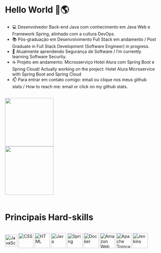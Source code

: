 <h1> Hello World 👋🌎 </h1>

- 💻 Desenvolvedor Back-end Java com conhecimento em Java Web e Framework Spring, alinhado com a cultura DevOps.
- 📚 Pós-graduação em Desenvolvimento Full Stack em andamento / Post Graduate in Full Stack Development (Software Engineer) in progress.
- 🌱 Atualmente aprendendo Segurança de Software / I’m currently learning Software Security.
- ☕ Projeto em andamento: Microsserviço Hotel Alura com Spring Boot e Spring Cloud/ Actually working on the project: Hotel Alura Microservice with Spring Boot and Spring Cloud
- 📫 Para entrar em contato comigo: email ou clique nos meus github stats / How to reach me: email or click on my github stats.

##

<div>
  <a href="https://www.linkedin.com/in/menezesguilherme/">
  <img height = "160em" src="https://github-readme-stats-sigma-five.vercel.app/api?username=guipmenezes&show-icons=true&theme=dark&include_all_commits=true&count_private=true"/>
  <br>
  <img height = "160em" src="https://github-readme-stats-sigma-five.vercel.app/api/top-langs/?username=guipmenezes&layout=compact&langs_count=16&theme=dark"/>
</div>   
  
  
  <div style="display: inline-block"><br>
    <h1>Principais Hard-skills</h1>
    <br>
    <img align="center" alt="JavaScript" heigth="30" width="40" src="https://cdn.jsdelivr.net/gh/devicons/devicon/icons/javascript/javascript-original.svg"/>
    <img align="center" alt="CSS" heigth="50" width="50" src="https://cdn.jsdelivr.net/gh/devicons/devicon/icons/css3/css3-original.svg"/>
    <img align="center" alt="HTML" heigth="50" width="50" src="https://cdn.jsdelivr.net/gh/devicons/devicon/icons/html5/html5-original.svg"/>
    <img align="center" alt="Java" height="50" width="50" src="https://cdn.jsdelivr.net/gh/devicons/devicon/icons/java/java-original-wordmark.svg" />
    <img align="center" alt="Spring" height="50" width="50" src="https://cdn.jsdelivr.net/gh/devicons/devicon/icons/spring/spring-original.svg" />
    <img align="center" alt="Docker" height="50" width="50" src="https://cdn.jsdelivr.net/gh/devicons/devicon/icons/docker/docker-original-wordmark.svg" />
    <img align="center" alt="Amazon Web Services" height="50" width="50" src="https://cdn.jsdelivr.net/gh/devicons/devicon/icons/amazonwebservices/amazonwebservices-original-wordmark.svg" />
    <img align="center" alt="Apache Tomcat" height="50" width="50" src="https://cdn.jsdelivr.net/gh/devicons/devicon/icons/tomcat/tomcat-original.svg" />
    <img align="center" alt="Jenkins" height="50" width="50" src="https://cdn.jsdelivr.net/gh/devicons/devicon/icons/jenkins/jenkins-original.svg" />
  </div>
